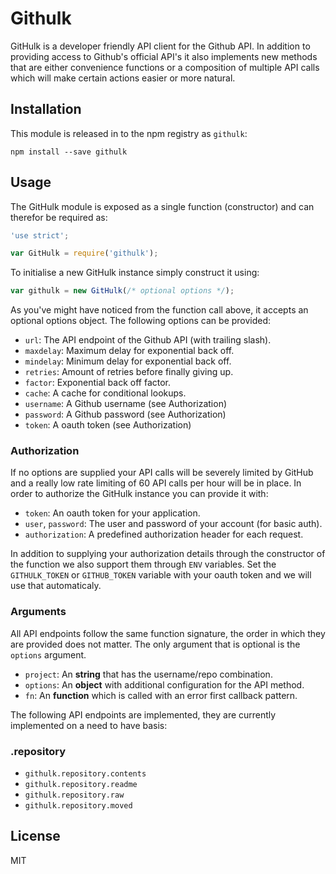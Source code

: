 # Githulk

GitHulk is a developer friendly API client for the Github API. In addition to
providing access to Github's official API's it also implements new methods that
are either convenience functions or a composition of multiple API calls which will
make certain actions easier or more natural.

## Installation

This module is released in to the npm registry as `githulk`:

```
npm install --save githulk
```

## Usage

The GitHulk module is exposed as a single function (constructor) and can
therefor be required as:

```js
'use strict';

var GitHulk = require('githulk');
```

To initialise a new GitHulk instance simply construct it using:

```js
var githulk = new GitHulk(/* optional options */);
```

As you've might have noticed from the function call above, it accepts an
optional options object. The following options can be provided:

- `url`: The API endpoint of the Github API (with trailing slash).
- `maxdelay`: Maximum delay for exponential back off.
- `mindelay`: Minimum delay for exponential back off.
- `retries`: Amount of retries before finally giving up.
- `factor`: Exponential back off factor.
- `cache`: A cache for conditional lookups.
- `username`: A Github username (see Authorization)
- `password`: A Github password (see Authorization)
- `token`: A oauth token (see Authorization)

### Authorization

If no options are supplied your API calls will be severely limited by GitHub and
a really low rate limiting of 60 API calls per hour will be in place. In order
to authorize the GitHulk instance you can provide it with:

- `token`: An oauth token for your application.
- `user`, `password`: The user and password of your account (for basic auth).
- `authorization`: A predefined authorization header for each request.

In addition to supplying your authorization details through the constructor of
the function we also support them through `ENV` variables. Set the
`GITHULK_TOKEN` or `GITHUB_TOKEN` variable with your oauth token and we will use
that automaticaly.

### Arguments

All API endpoints follow the same function signature, the order in which they
are provided does not matter. The only argument that is optional is the
`options` argument.

- `project`: An **string** that has the username/repo combination.
- `options`: An **object** with additional configuration for the API method.
- `fn`: An **function** which is called with an error first callback pattern.

The following API endpoints are implemented, they are currently implemented on
a need to have basis:

### .repository

- `githulk.repository.contents`
- `githulk.repository.readme`
- `githulk.repository.raw`
- `githulk.repository.moved`

## License

MIT
